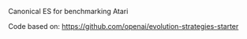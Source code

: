 Canonical ES for benchmarking Atari

Code based on:
https://github.com/openai/evolution-strategies-starter

